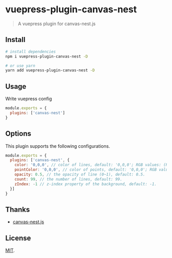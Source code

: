 # vuepress-plugin-canvas-nest

> A vuepress plugin for canvas-nest.js

## Install

``` bash
# install dependencies
npm i vuepress-plugin-canvas-nest -D

# or use yarn
yarn add vuepress-plugin-canvas-nest -D
```

## Usage

Write vuepress config

``` javascript
module.exports = {
  plugins: ['canvas-nest']
}
```

## Options

This plugin supports the following configurations.

``` javascript
module.exports = {
  plugins: ['canvas-nest', {
    color: '0,0,0', // color of lines, default: '0,0,0'; RGB values: (R,G,B).(note: use ',' to separate.)
    pointColor: '0,0,0', // color of points, default: '0,0,0'; RGB values: (R,G,B).(note: use ',' to separate.)
    opacity: 0.5, // the opacity of line (0~1), default: 0.5.
    count: 99, // the number of lines, default: 99.
    zIndex: -1 // z-index property of the background, default: -1.
  }]
}
```

## Thanks

- [canvas-nest.js](https://github.com/hustcc/canvas-nest.js)

## License

[MIT](https://github.com/vxhly/vuepress-plugin-canvas-nest/blob/master/LICENSE).